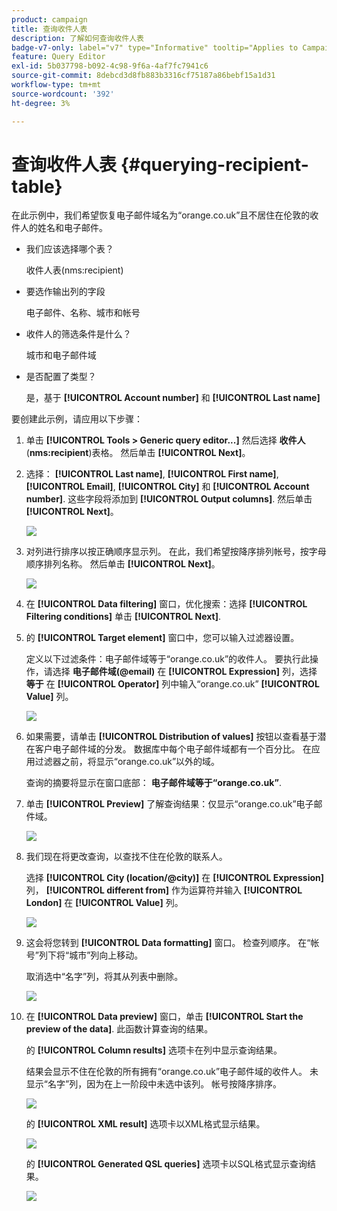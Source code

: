 ```yaml
---
product: campaign
title: 查询收件人表
description: 了解如何查询收件人表
badge-v7-only: label="v7" type="Informative" tooltip="Applies to Campaign Classic v7 only"
feature: Query Editor
exl-id: 5b037798-b092-4c98-9f6a-4af7fc7941c6
source-git-commit: 8debcd3d8fb883b3316cf75187a86bebf15a1d31
workflow-type: tm+mt
source-wordcount: '392'
ht-degree: 3%

---
```


# 查询收件人表 {#querying-recipient-table}



在此示例中，我们希望恢复电子邮件域名为“orange.co.uk”且不居住在伦敦的收件人的姓名和电子邮件。

* 我们应该选择哪个表？

   收件人表(nms:recipient)

* 要选作输出列的字段

   电子邮件、名称、城市和帐号

* 收件人的筛选条件是什么？

   城市和电子邮件域

* 是否配置了类型？

   是，基于 **[!UICONTROL Account number]** 和 **[!UICONTROL Last name]**

要创建此示例，请应用以下步骤：

1. 单击 **[!UICONTROL Tools > Generic query editor...]** 然后选择 **收件人** (**nms:recipient**)表格。 然后单击 **[!UICONTROL Next]**。
1. 选择： **[!UICONTROL Last name]**, **[!UICONTROL First name]**, **[!UICONTROL Email]**, **[!UICONTROL City]** 和 **[!UICONTROL Account number]**. 这些字段将添加到 **[!UICONTROL Output columns]**. 然后单击 **[!UICONTROL Next]**。

   ![](assets/query_editor_03.png)

1. 对列进行排序以按正确顺序显示列。 在此，我们希望按降序排列帐号，按字母顺序排列名称。 然后单击 **[!UICONTROL Next]**。

   ![](assets/query_editor_04.png)

1. 在 **[!UICONTROL Data filtering]** 窗口，优化搜索：选择 **[!UICONTROL Filtering conditions]** 单击 **[!UICONTROL Next]**.
1. 的 **[!UICONTROL Target element]** 窗口中，您可以输入过滤器设置。

   定义以下过滤条件：电子邮件域等于“orange.co.uk”的收件人。 要执行此操作，请选择 **电子邮件域(@email)** 在 **[!UICONTROL Expression]** 列，选择 **等于** 在 **[!UICONTROL Operator]** 列中输入“orange.co.uk” **[!UICONTROL Value]** 列。

   ![](assets/query_editor_05.png)

1. 如果需要，请单击 **[!UICONTROL Distribution of values]** 按钮以查看基于潜在客户电子邮件域的分发。 数据库中每个电子邮件域都有一个百分比。 在应用过滤器之前，将显示“orange.co.uk”以外的域。

   查询的摘要将显示在窗口底部： **电子邮件域等于“orange.co.uk”**.

1. 单击 **[!UICONTROL Preview]** 了解查询结果：仅显示“orange.co.uk”电子邮件域。

   ![](assets/query_editor_nveau_17.png)

1. 我们现在将更改查询，以查找不住在伦敦的联系人。

   选择 **[!UICONTROL City (location/@city)]** 在 **[!UICONTROL Expression]** 列， **[!UICONTROL different from]** 作为运算符并输入 **[!UICONTROL London]** 在 **[!UICONTROL Value]** 列。

   ![](assets/query_editor_08.png)

1. 这会将您转到 **[!UICONTROL Data formatting]** 窗口。 检查列顺序。 在“帐号”列下将“城市”列向上移动。

   取消选中“名字”列，将其从列表中删除。

   ![](assets/query_editor_nveau_15.png)

1. 在 **[!UICONTROL Data preview]** 窗口，单击 **[!UICONTROL Start the preview of the data]**. 此函数计算查询的结果。

   的 **[!UICONTROL Column results]** 选项卡在列中显示查询结果。

   结果会显示不住在伦敦的所有拥有“orange.co.uk”电子邮件域的收件人。 未显示“名字”列，因为在上一阶段中未选中该列。 帐号按降序排序。

   ![](assets/query_editor_nveau_12.png)

   的 **[!UICONTROL XML result]** 选项卡以XML格式显示结果。

   ![](assets/query_editor_nveau_13.png)

   的 **[!UICONTROL Generated QSL queries]** 选项卡以SQL格式显示查询结果。

   ![](assets/query_editor_nveau_14.png)
